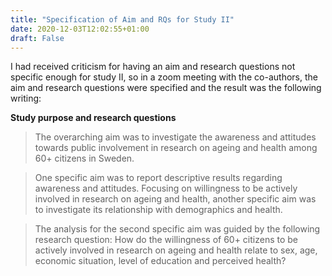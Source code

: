 ```yaml
---
title: "Specification of Aim and RQs for Study II"
date: 2020-12-03T12:02:55+01:00
draft: False
---
```


I had received criticism for having an aim and research questions not specific enough for study II, so in a zoom meeting with the co-authors, the aim and research questions were specified and the result was the following writing:

**Study purpose and research questions**

> The overarching aim was to investigate the awareness and attitudes towards public involvement in research on ageing and health among 60+ citizens in Sweden. 

> One specific aim was to report descriptive results regarding awareness and attitudes. Focusing on willingness to be actively involved in research on ageing and health, another specific aim was to investigate its relationship with demographics and health.

> The analysis for the second specific aim was guided by the following research question: How do the willingness of 60+ citizens to be actively involved in research on ageing and health relate to sex, age, economic situation, level of education and perceived health?

